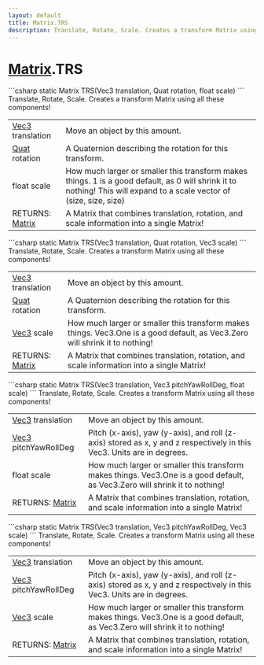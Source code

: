 ```yaml
---
layout: default
title: Matrix.TRS
description: Translate, Rotate, Scale. Creates a transform Matrix using all these components!
---
```

# [Matrix]({{site.url}}/Pages/StereoKit/Matrix.html).TRS

<div class='signature' markdown='1'>
```csharp
static Matrix TRS(Vec3 translation, Quat rotation, float scale)
```
Translate, Rotate, Scale. Creates a transform Matrix
using all these components!
</div>

|  |  |
|--|--|
|[Vec3]({{site.url}}/Pages/StereoKit/Vec3.html) translation|Move an object by this amount.|
|[Quat]({{site.url}}/Pages/StereoKit/Quat.html) rotation|A Quaternion describing the rotation for              this transform.|
|float scale|How much larger or smaller this transform              makes things. 1 is a good default, as 0 will shrink it to nothing!              This will expand to a scale vector of (size, size, size)|
|RETURNS: [Matrix]({{site.url}}/Pages/StereoKit/Matrix.html)|A Matrix that combines translation, rotation, and scale information into a single Matrix!|

<div class='signature' markdown='1'>
```csharp
static Matrix TRS(Vec3 translation, Quat rotation, Vec3 scale)
```
Translate, Rotate, Scale. Creates a transform Matrix
using all these components!
</div>

|  |  |
|--|--|
|[Vec3]({{site.url}}/Pages/StereoKit/Vec3.html) translation|Move an object by this amount.|
|[Quat]({{site.url}}/Pages/StereoKit/Quat.html) rotation|A Quaternion describing the rotation for              this transform.|
|[Vec3]({{site.url}}/Pages/StereoKit/Vec3.html) scale|How much larger or smaller this transform              makes things. Vec3.One is a good default, as Vec3.Zero will              shrink it to nothing!|
|RETURNS: [Matrix]({{site.url}}/Pages/StereoKit/Matrix.html)|A Matrix that combines translation, rotation, and scale information into a single Matrix!|

<div class='signature' markdown='1'>
```csharp
static Matrix TRS(Vec3 translation, Vec3 pitchYawRollDeg, float scale)
```
Translate, Rotate, Scale. Creates a transform Matrix
using all these components!
</div>

|  |  |
|--|--|
|[Vec3]({{site.url}}/Pages/StereoKit/Vec3.html) translation|Move an object by this amount.|
|[Vec3]({{site.url}}/Pages/StereoKit/Vec3.html) pitchYawRollDeg|Pitch (x-axis), yaw (y-axis), and              roll (z-axis) stored as x, y and z respectively in this Vec3.             Units are in degrees.|
|float scale|How much larger or smaller this transform              makes things. Vec3.One is a good default, as Vec3.Zero will              shrink it to nothing!|
|RETURNS: [Matrix]({{site.url}}/Pages/StereoKit/Matrix.html)|A Matrix that combines translation, rotation, and scale information into a single Matrix!|

<div class='signature' markdown='1'>
```csharp
static Matrix TRS(Vec3 translation, Vec3 pitchYawRollDeg, Vec3 scale)
```
Translate, Rotate, Scale. Creates a transform Matrix
using all these components!
</div>

|  |  |
|--|--|
|[Vec3]({{site.url}}/Pages/StereoKit/Vec3.html) translation|Move an object by this amount.|
|[Vec3]({{site.url}}/Pages/StereoKit/Vec3.html) pitchYawRollDeg|Pitch (x-axis), yaw (y-axis), and              roll (z-axis) stored as x, y and z respectively in this Vec3.             Units are in degrees.|
|[Vec3]({{site.url}}/Pages/StereoKit/Vec3.html) scale|How much larger or smaller this transform              makes things. Vec3.One is a good default, as Vec3.Zero will              shrink it to nothing!|
|RETURNS: [Matrix]({{site.url}}/Pages/StereoKit/Matrix.html)|A Matrix that combines translation, rotation, and scale information into a single Matrix!|





